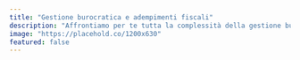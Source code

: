 ```yaml
---
title: "Gestione burocratica e adempimenti fiscali"
description: "Affrontiamo per te tutta la complessità della gestione burocratica e degli adempimenti fiscali legati alla locazione turistica, per una gestione senza stress."
image: "https://placehold.co/1200x630"
featured: false
---
```

